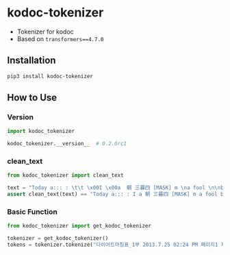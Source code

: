 # kodoc-tokenizer

- Tokenizer for kodoc
- Based on `transformers==4.7.0`

## Installation

```bash
pip3 install kodoc-tokenizer
```

## How to Use

### Version

```python
import kodoc_tokenizer

kodoc_tokenizer.__version__  # 0.2.0rc1
```

### clean_text

```python
from kodoc_tokenizer import clean_text

text = "Today a::: : \t\t \x00I \x00a  朝 三暮四 [MASK] m \na fool \n\nbecause I am a fool. \n [SEP][CLS]  "
assert clean_text(text) == "Today a::: : I a 朝 三暮四 [MASK] m a fool because I am a fool. [SEP][CLS]"
```

### Basic Function

```python
from kodoc_tokenizer import get_kodoc_tokenizer

tokenizer = get_kodoc_tokenizer()
tokens = tokenizer.tokenize("다이어트마침표_1부 2013.7.25 02:24 PM 페이지1 제1부 다이어트 핵심 바이블 A`2`Z 다이어트에 실패하는 원인 중 하나는 잘못된 상식도 크게 한몫을 한다.")
```
